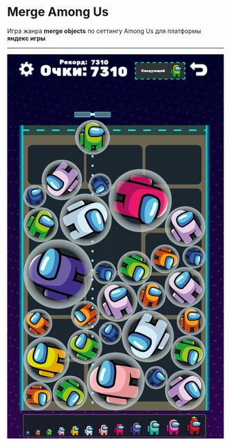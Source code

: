 # Merge Among Us

Игра жанра **merge objects** по сеттингу Among Us для платформы **яндекс игры**

---

<img src="https://github.com/Eipix/AmongUsMergeObjects/blob/main/docs/orig.png">
